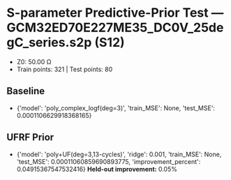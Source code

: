 # S-parameter Predictive-Prior Test — GCM32ED70E227ME35_DC0V_25degC_series.s2p (S12)
- Z0: 50.00 Ω
- Train points: 321  |  Test points: 80

## Baseline
- {'model': 'poly_complex_logf(deg=3)', 'train_MSE': None, 'test_MSE': 0.0001106629918368165}

## UFRF Prior
- {'model': 'poly+UF(deg=3,13-cycles)', 'ridge': 0.001, 'train_MSE': None, 'test_MSE': 0.00011060859690893775, 'improvement_percent': 0.04915367547532416}
**Held-out improvement:** 0.05%